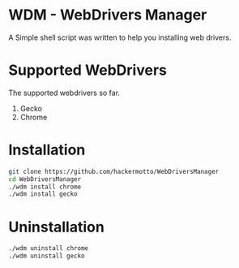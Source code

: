 
# WDM - WebDrivers Manager
A Simple shell script was written to help you installing web drivers.

# Supported WebDrivers
The supported webdrivers so far.
1. Gecko
2. Chrome

# Installation
```sh
git clone https://github.com/hackermotto/WebDriversManager
cd WebDriversManager
./wdm install chrome
./wdm install gecko
```

# Uninstallation
```sh
./wdm uninstall chrome
./wdm uninstall gecko
```
